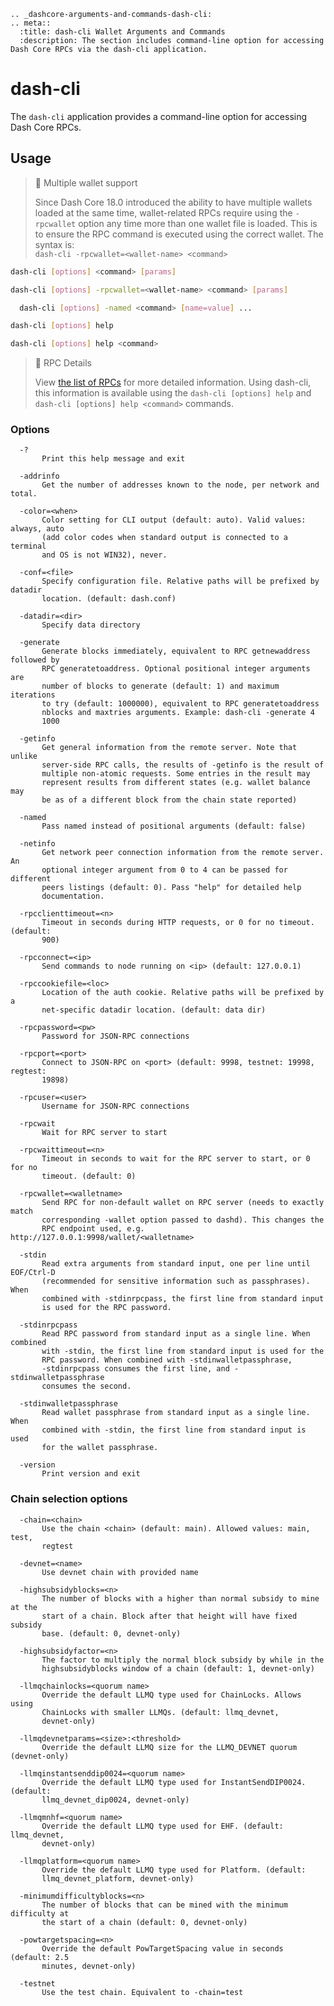 ```{eval-rst}
.. _dashcore-arguments-and-commands-dash-cli:
.. meta::
  :title: dash-cli Wallet Arguments and Commands
  :description: The section includes command-line option for accessing Dash Core RPCs via the dash-cli application.
```

# dash-cli

The `dash-cli` application provides a command-line option for accessing Dash Core RPCs.

## Usage

> 🚧 Multiple wallet support
>
> Since Dash Core 18.0 introduced the ability to have multiple wallets loaded at the same time, wallet-related RPCs require using the `-rpcwallet` option any time more than one wallet file is loaded. This is to ensure the RPC command is executed using the correct wallet. The syntax is:  
> `dash-cli -rpcwallet=<wallet-name> <command>`

```bash Send command
dash-cli [options] <command> [params]
```

```bash Send command using wallet
dash-cli [options] -rpcwallet=<wallet-name> <command> [params]
```

```bash Send command (with named arguments)
  dash-cli [options] -named <command> [name=value] ... 
```

```bash List commands
dash-cli [options] help
```

```bash Get help for command
dash-cli [options] help <command>
```

> 📘 RPC Details
>
> View [the list of RPCs](../api/remote-procedure-call-quick-reference.md) for more detailed information. Using dash-cli, this information is available using the `dash-cli [options] help` and `dash-cli [options] help <command>` commands.

### Options

```text
  -?
       Print this help message and exit

  -addrinfo
       Get the number of addresses known to the node, per network and total.

  -color=<when>
       Color setting for CLI output (default: auto). Valid values: always, auto
       (add color codes when standard output is connected to a terminal
       and OS is not WIN32), never.

  -conf=<file>
       Specify configuration file. Relative paths will be prefixed by datadir
       location. (default: dash.conf)

  -datadir=<dir>
       Specify data directory

  -generate
       Generate blocks immediately, equivalent to RPC getnewaddress followed by
       RPC generatetoaddress. Optional positional integer arguments are
       number of blocks to generate (default: 1) and maximum iterations
       to try (default: 1000000), equivalent to RPC generatetoaddress
       nblocks and maxtries arguments. Example: dash-cli -generate 4
       1000

  -getinfo
       Get general information from the remote server. Note that unlike
       server-side RPC calls, the results of -getinfo is the result of
       multiple non-atomic requests. Some entries in the result may
       represent results from different states (e.g. wallet balance may
       be as of a different block from the chain state reported)

  -named
       Pass named instead of positional arguments (default: false)

  -netinfo
       Get network peer connection information from the remote server. An
       optional integer argument from 0 to 4 can be passed for different
       peers listings (default: 0). Pass "help" for detailed help
       documentation.

  -rpcclienttimeout=<n>
       Timeout in seconds during HTTP requests, or 0 for no timeout. (default:
       900)

  -rpcconnect=<ip>
       Send commands to node running on <ip> (default: 127.0.0.1)

  -rpccookiefile=<loc>
       Location of the auth cookie. Relative paths will be prefixed by a
       net-specific datadir location. (default: data dir)

  -rpcpassword=<pw>
       Password for JSON-RPC connections

  -rpcport=<port>
       Connect to JSON-RPC on <port> (default: 9998, testnet: 19998, regtest:
       19898)

  -rpcuser=<user>
       Username for JSON-RPC connections

  -rpcwait
       Wait for RPC server to start

  -rpcwaittimeout=<n>
       Timeout in seconds to wait for the RPC server to start, or 0 for no
       timeout. (default: 0)

  -rpcwallet=<walletname>
       Send RPC for non-default wallet on RPC server (needs to exactly match
       corresponding -wallet option passed to dashd). This changes the
       RPC endpoint used, e.g. http://127.0.0.1:9998/wallet/<walletname>

  -stdin
       Read extra arguments from standard input, one per line until EOF/Ctrl-D
       (recommended for sensitive information such as passphrases). When
       combined with -stdinrpcpass, the first line from standard input
       is used for the RPC password.

  -stdinrpcpass
       Read RPC password from standard input as a single line. When combined
       with -stdin, the first line from standard input is used for the
       RPC password. When combined with -stdinwalletpassphrase,
       -stdinrpcpass consumes the first line, and -stdinwalletpassphrase
       consumes the second.

  -stdinwalletpassphrase
       Read wallet passphrase from standard input as a single line. When
       combined with -stdin, the first line from standard input is used
       for the wallet passphrase.

  -version
       Print version and exit
```

### Chain selection options

```text
  -chain=<chain>
       Use the chain <chain> (default: main). Allowed values: main, test,
       regtest

  -devnet=<name>
       Use devnet chain with provided name

  -highsubsidyblocks=<n>
       The number of blocks with a higher than normal subsidy to mine at the
       start of a chain. Block after that height will have fixed subsidy
       base. (default: 0, devnet-only)

  -highsubsidyfactor=<n>
       The factor to multiply the normal block subsidy by while in the
       highsubsidyblocks window of a chain (default: 1, devnet-only)

  -llmqchainlocks=<quorum name>
       Override the default LLMQ type used for ChainLocks. Allows using
       ChainLocks with smaller LLMQs. (default: llmq_devnet,
       devnet-only)

  -llmqdevnetparams=<size>:<threshold>
       Override the default LLMQ size for the LLMQ_DEVNET quorum (devnet-only)

  -llmqinstantsenddip0024=<quorum name>
       Override the default LLMQ type used for InstantSendDIP0024. (default:
       llmq_devnet_dip0024, devnet-only)

  -llmqmnhf=<quorum name>
       Override the default LLMQ type used for EHF. (default: llmq_devnet,
       devnet-only)

  -llmqplatform=<quorum name>
       Override the default LLMQ type used for Platform. (default:
       llmq_devnet_platform, devnet-only)

  -minimumdifficultyblocks=<n>
       The number of blocks that can be mined with the minimum difficulty at
       the start of a chain (default: 0, devnet-only)

  -powtargetspacing=<n>
       Override the default PowTargetSpacing value in seconds (default: 2.5
       minutes, devnet-only)

  -testnet
       Use the test chain. Equivalent to -chain=test
```
